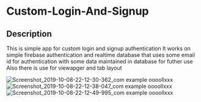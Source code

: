 # Custom-Login-And-Signup
## Description
This is simple app for custom login and signup authentication 
It works on simple firebase authentication and realtime database that uses some email id for authentication with some data maintained in database for futher use
Also there is use for viewapger and tab layout

![Screenshot_2019-10-08-22-12-30-362_com example oooollxxx](https://user-images.githubusercontent.com/44283521/66415474-3ffae500-ea19-11e9-8e24-8a928946d6c6.png) ![Screenshot_2019-10-08-22-12-38-047_com example oooollxxx](https://user-images.githubusercontent.com/44283521/66415421-248fda00-ea19-11e9-82b4-e30e5a88363e.png) ![Screenshot_2019-10-08-22-12-49-995_com example oooollxxx](https://user-images.githubusercontent.com/44283521/66415378-0fb34680-ea19-11e9-83a3-be50328e18f5.png)

